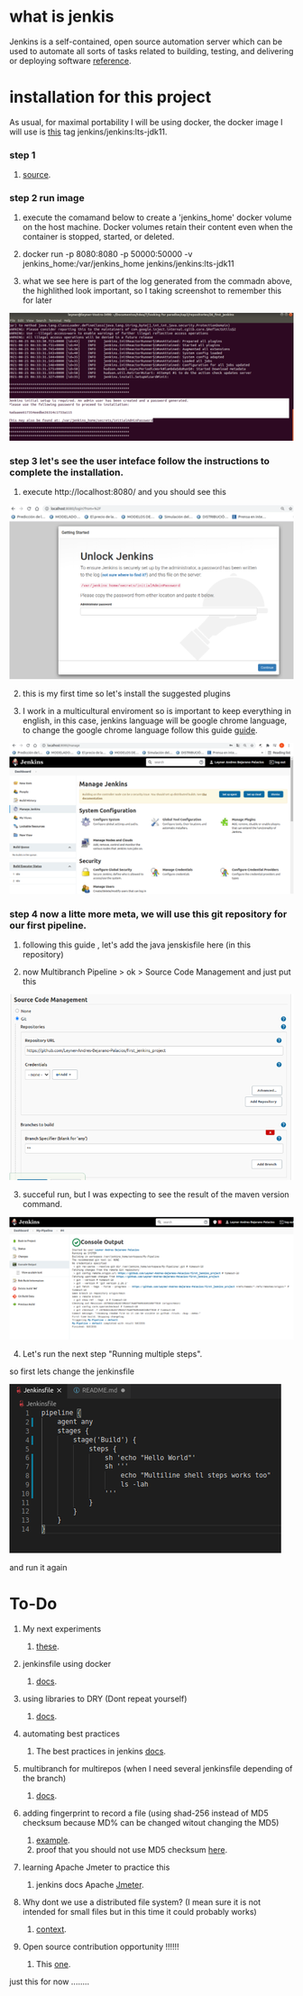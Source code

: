 # what is jenkis

Jenkins is a self-contained, open source automation server which can be used to automate all sorts of tasks related to building, testing, and delivering or deploying software [reference](https://www.jenkins.io/doc/#:~:text=Jenkins%20is%20a%20self-contained%2C%20open%20source%20automation%20server%20which%20can%20be%20used%20to%20automate%20all%20sorts%20of%20tasks%20related%20to%20building%2C%20testing%2C%20and%20delivering%20or%20deploying%20software).

# installation for this project

As usual, for maximal portability I will be using docker, the docker image I will use is [this](https://hub.docker.com/r/jenkins/jenkins) tag jenkins/jenkins:lts-jdk11.

### step 1 

1. [source](https://github.com/jenkinsci/docker/blob/master/README.md).

### step 2 run image

1. execute the comamand below to create a 'jenkins_home' docker volume on the host machine. Docker volumes retain their content even when the container is stopped, started, or deleted.

2. docker run -p 8080:8080 -p 50000:50000 -v jenkins_home:/var/jenkins_home jenkins/jenkins:lts-jdk11

3. what we see here is part of the log generated from the commadn above, the highlithed look important, so I taking screenshot to remember this for later

![jenkins Pwd!](img/jenkinsPwd.png "jenkinsPwd")

### step 3 let's see the user inteface follow the instructions to complete the installation.

1. execute http://localhost:8080/ and you should see this

![Jenkins UI!](img/UIJenkins.png "UIJenkins")

2. this is my first time so let's install the suggested plugins

3. I work in a multicultural enviroment so is important to keep everything in english, in this case, jenkins language will be google chrome language, to change the google chrome language follow this guide [guide](https://support.google.com/chrome/answer/173424).

![Jenkins UI in english!](img/JenkinsUIinenglish.png "JenkinsUIinenglish")

### step 4 now a litte more meta, we will use this git repository for our first pipeline.

1. following this guide , let's add the java jenskisfile here (in this repository)

2. now Multibranch Pipeline > ok > Source Code Management and just put this

![first jenkins config!](img/firstjenkinsconfig.png "firstjenkinsconfig")

3. succeful run, but I was expecting to see the result of the maven version command.

![jenkins First Run!](img/jenkinsFirstRun.png "jenkins First Run")

4. Let's run the next step "Running multiple steps". 

so first lets change the jenkinsfile

![change In Jenkins File!](img/changeInJenkinsFile.png "changeInJenkinsFile")

and run it again



# To-Do

1. My next experiments
    1.  [these](https://www.jenkins.io/doc/book/pipeline/syntax/#agent).

2.  jenkinsfile using docker
    1.  [docs](https://www.jenkins.io/doc/book/pipeline/docker/).

3.  using libraries to DRY (Dont repeat yourself)
    1.  [docs](https://www.jenkins.io/doc/book/pipeline/shared-libraries/).

4.  automating best practices
    1. The best practices in jenkins [docs](https://www.jenkins.io/doc/book/pipeline/pipeline-best-practices/).

5.  multibranch for multirepos (when I need several jenkinsfile depending of the branch)
    1.  [docs](https://www.jenkins.io/doc/book/pipeline/multibranch/).  

6. adding fingerprint to record a file (using shad-256 instead of MD5 checksum because MD% can be changed witout changing the MD5)

    1. [example](https://www.youtube.com/watch?v=HvbbsoljLyg&t=300s).
    2. proof that you should not use MD5 checksum [here](https://stackoverflow.com/questions/34446317/is-it-possible-to-keep-same-md5-checksum-of-a-file-after-content-modification).
7. learning Apache Jmeter to practice this
    1. jenkins docs Apache [Jmeter](https://www.jenkins.io/doc/book/using/using-jmeter-with-jenkins/).

8. Why dont we use a distributed file system? (I mean sure it is not intended for small files but in this time it could probably works)
    1.  [context](https://www.jenkins.io/doc/book/pipeline/scaling-pipeline/).

9.  Open source contribution opportunity !!!!!!
    1.  This [one](https://www.jenkins.io/doc/book/system-administration/backing-up/).


just this for now ........




